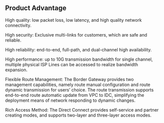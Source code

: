## Product Advantage

High quality: low packet loss, low latency, and high quality network connectivity.

High security: Exclusive multi-links for customers, which are safe and reliable.

High reliability: end-to-end, full-path, and dual-channel high availability.

High performance: up to 10G transmission bandwidth for single channel, multiple physical ISP Lines can be accessed to realize bandwidth expansion.

Flexible Route Management: The Border Gateway provides two management capabilities, namely route manual configuration and route dynamic transmission for users’ choice. The route transmission supports end-to-end route automatic update from VPC to IDC, simplifying the deployment means of network responding to dynamic changes.

Rich Access Method: The Direct Connect provides self-service and partner creating modes, and supports two-layer and three-layer access modes.
